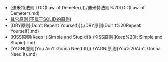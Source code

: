 - [迪米特法则 LOD(Law of Demeter)](./迪米特法则%20LOD(Law of Demeter).md)
- [其它原则(不属于SOLID的原则)](./其它原则(不属于SOLID的原则).md)
- [DRY原则(Don't Repeat Yourself)](./DRY原则(Don't%20Repeat Yourself).md)
- [KISS原则(Keep It Simple and Stupid)](./KISS原则(Keep%20It Simple and Stupid).md)
- [YAGNI原则(You Ain't Gonna Need It)](./YAGNI原则(You%20Ain't Gonna Need It).md)
